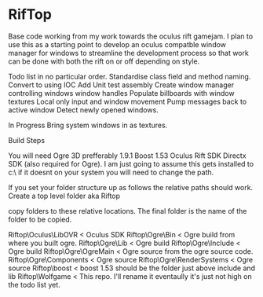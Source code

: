 RifTop
======


Base code working from my work towards the oculus rift gamejam. I plan to use this as a starting point to develop an oculus compatble window manager for windows to streamline the development process so that work can be done with both the rift on or off depending on style.

Todo list in no particular order.
Standardise class field and method naming.
Convert to using IOC
Add Unit test assembly
Create window manager controlling windows window handles
Populate billboards with window textures
Local only input and window movement
Pump messages back to active window
Detect newly opened windows.

In Progress
Bring system windows in as textures.

Build Steps

You will need 
Ogre 3D prefferably 1.9.1
Boost 1.53
Oculus Rift SDK
Directx SDK (also required for Ogre). I am just going to assume this gets installed to c:\ if it doesnt on your system you will need to change the path.

If you set your folder structure up as follows the relative paths should work.
Create a top level folder aka Riftop

copy folders to these relative locations. The final folder is the name of the folder to be copied.

Riftop\Oculus\LibOVR  		< Oculus SDK
Riftop\Ogre\Bin			< Ogre build from where you built ogre.
Riftop\Ogre\Lib			< Ogre build
Riftop\Ogre\Include		< Ogre build
Riftop\Ogre\OgreMain		< Ogre source from the ogre source code.
Riftop\Ogre\Components		< Ogre source
Riftop\Ogre\RenderSystems	< Ogre source
Riftop\boost			< boost 1.53 should be the folder just above include and lib
Riftop\Wolfgame			< This repo. I'll rename it eventaully it's just not high on the todo list yet.


